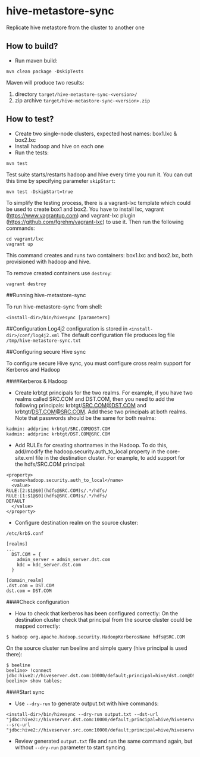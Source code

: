 # hive-metastore-sync
Replicate hive metastore from the cluster to another one

## How to build?
* Run maven build:
```
mvn clean package -DskipTests
```

Maven will produce two results:

1. directory ```target/hive-metastore-sync-<version>/```
2. zip archive ```target/hive-metastore-sync-<version>.zip```

## How to test?
* Create two single-node clusters, expected host names: box1.lxc & box2.lxc
* Install hadoop and hive on each one
* Run the tests:

```
mvn test
```

Test suite starts/restarts hadoop and hive every time you run it. You can cut this time by specifying parameter ```skipStart```:

```
mvn test -DskipStart=true
````

To simplify the testing process, there is a vagrant-lxc template which could be used to create box1 and box2.
You have to install lxc, vagrant (https://www.vagrantup.com) and vagrant-lxc plugin (https://github.com/fgrehm/vagrant-lxc) to use it. Then run the following commands:

```
cd vagrant/lxc
vagrant up
```

This command creates and runs two containers: box1.lxc and box2.lxc, both provisioned with hadoop and hive.

To remove created containers use ```destroy```:

```
vagrant destroy
```

##Running hive-metastore-sync

To run hive-metastore-sync from shell:

```
<install-dir>/bin/hivesync [parameters]
```

##Configuration
Log4j2 configuration is stored in ```<install-dir>/conf/log4j2.xml```
The default configuration file produces log file ```/tmp/hive-metastore-sync.txt```

##Configuring secure Hive sync

To configure secure Hive sync, you must configure cross realm support for Kerberos and Hadoop

####Kerberos & Hadoop

* Create krbtgt principals for the two realms. For example, if you have two realms called SRC.COM and DST.COM, then you
need to add the following principals: krbtgt/SRC.COM@DST.COM and krbtgt/DST.COM@SRC.COM. Add these two principals at both realms.
Note that passwords should be the same for both realms:
```
kadmin: addprinc krbtgt/SRC.COM@DST.COM
kadmin: addprinc krbtgt/DST.COM@SRC.COM
```
* Add RULEs for creating shortnames in the Hadoop. To do this, add/modify the hadoop.security.auth_to_local property in the
core-site.xml file in the destination cluster. For example, to add support for the hdfs/SRC.COM principal:
```
<property>
  <name>hadoop.security.auth_to_local</name>
  <value>
RULE:[2:$1@$0](hdfs@SRC.COM)s/.*/hdfs/
RULE:[1:$1@$0](hdfs@SRC.COM)s/.*/hdfs/
DEFAULT
  </value>
</property>
```
* Configure destination realm on the source cluster:
```
/etc/krb5.conf

[realms]
...
  DST.COM = {
    admin_server = admin_server.dst.com
    kdc = kdc_server.dst.com
  }

[domain_realm]
.dst.com = DST.COM
dst.com = DST.COM
```
####Check configuration
* How to check that kerberos has been configured correctly:
On the destination cluster check that principal from the source cluster could be mapped correctly:
```
$ hadoop org.apache.hadoop.security.HadoopKerberosName hdfs@SRC.COM
```
On the source cluster run beeline and simple query (hive principal is used there):
```
$ beeline
beeline> !connect jdbc:hive2://hiveserver.dst.com:10000/default;principal=hive/dst.com@DST.COM
beeline> show tables;
```
####Start sync
* Use ```--dry-run``` to generate output.txt with hive commands:
```
<install-dir>/bin/hivesync --dry-run output.txt --dst-url "jdbc:hive2://hiveserver.dst.com:10000/default;principal=hive/hiveserver.dst.com@DST.COM" --src-url "jdbc:hive2://hiveserver.src.com:10000/default;principal=hive/hiveserver.src.com@SRC.COM"
```
* Review generated ```output.txt``` file and run the same command again, but without ```--dry-run``` parameter to start syncing.
